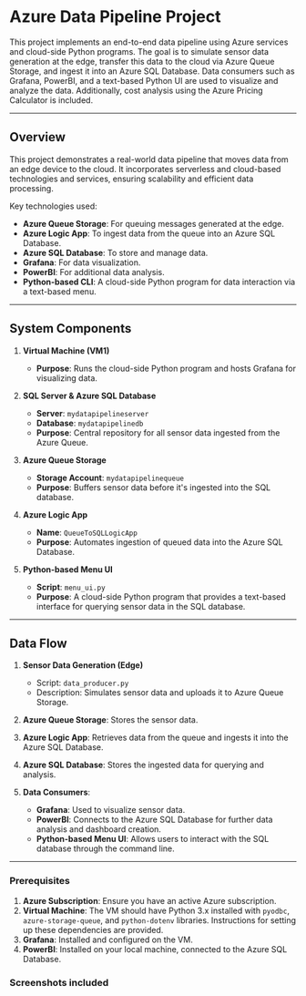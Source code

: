 # Azure Data Pipeline Project

This project implements an end-to-end data pipeline using Azure services and cloud-side Python programs. The goal is to simulate sensor data generation at the edge, transfer this data to the cloud via Azure Queue Storage, and ingest it into an Azure SQL Database. Data consumers such as Grafana, PowerBI, and a text-based Python UI are used to visualize and analyze the data. Additionally, cost analysis using the Azure Pricing Calculator is included.



---

## Overview

This project demonstrates a real-world data pipeline that moves data from an edge device to the cloud. It incorporates serverless and cloud-based technologies and services, ensuring scalability and efficient data processing.

Key technologies used:
- **Azure Queue Storage**: For queuing messages generated at the edge.
- **Azure Logic App**: To ingest data from the queue into an Azure SQL Database.
- **Azure SQL Database**: To store and manage data.
- **Grafana**: For data visualization.
- **PowerBI**: For additional data analysis.
- **Python-based CLI**: A cloud-side Python program for data interaction via a text-based menu.

---

## System Components

1. **Virtual Machine (VM1)**
   - **Purpose**: Runs the cloud-side Python program and hosts Grafana for visualizing data.
   
2. **SQL Server & Azure SQL Database**
   - **Server**: `mydatapipelineserver`
   - **Database**: `mydatapipelinedb`
   - **Purpose**: Central repository for all sensor data ingested from the Azure Queue.

3. **Azure Queue Storage**
   - **Storage Account**: `mydatapipelinequeue`
   - **Purpose**: Buffers sensor data before it's ingested into the SQL database.

4. **Azure Logic App**
   - **Name**: `QueueToSQLLogicApp`
   - **Purpose**: Automates ingestion of queued data into the Azure SQL Database.

5. **Python-based Menu UI**
   - **Script**: `menu_ui.py`
   - **Purpose**: A cloud-side Python program that provides a text-based interface for querying sensor data in the SQL database.

---

## Data Flow

1. **Sensor Data Generation (Edge)**
   - Script: `data_producer.py`
   - Description: Simulates sensor data and uploads it to Azure Queue Storage.

2. **Azure Queue Storage**: Stores the sensor data.

3. **Azure Logic App**: Retrieves data from the queue and ingests it into the Azure SQL Database.

4. **Azure SQL Database**: Stores the ingested data for querying and analysis.

5. **Data Consumers**:
   - **Grafana**: Used to visualize sensor data.
   - **PowerBI**: Connects to the Azure SQL Database for further data analysis and dashboard creation.
   - **Python-based Menu UI**: Allows users to interact with the SQL database through the command line.

---



### Prerequisites

1. **Azure Subscription**: Ensure you have an active Azure subscription.
2. **Virtual Machine**: The VM should have Python 3.x installed with `pyodbc`, `azure-storage-queue`, and `python-dotenv` libraries. Instructions for setting up these dependencies are provided.
3. **Grafana**: Installed and configured on the VM.
4. **PowerBI**: Installed on your local machine, connected to the Azure SQL Database.


### Screenshots included























































